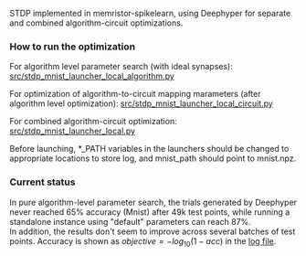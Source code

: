 STDP implemented in memristor-spikelearn, using Deephyper for separate and combined algorithm-circuit optimizations.

### How to run the optimization

For algorithm level parameter search (with ideal synapses): [src/stdp_mnist_launcher_local_algorithm.py](src/stdp_mnist_launcher_local_algorithm.py)

For optimization of algorithm-to-circuit mapping marameters (after algorithm level optimization): [src/stdp_mnist_launcher_local_circuit.py](src/stdp_mnist_launcher_local_circuit.py)

For combined algorithm-circuit optimization: [src/stdp_mnist_launcher_local.py](src/stdp_mnist_launcher_local.py)

Before launching, *_PATH variables in the launchers should be changed to appropriate locations to store log, and mnist_path should point to mnist.npz.

### Current status

In pure algorithm-level parameter search, the trials generated by Deephyper never reached 65% accuracy (Mnist) after 49k test points, while running a standalone instance using "default" parameters can reach 87%.  
In addition, the results don't seem to improve across several batches of test points. Accuracy is shown as $objective = -log_{10}(1-acc)$ in the [log file](dh_log.csv).
